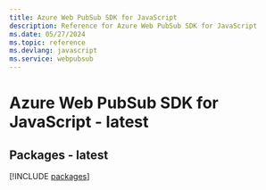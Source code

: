 ```yaml
---
title: Azure Web PubSub SDK for JavaScript
description: Reference for Azure Web PubSub SDK for JavaScript
ms.date: 05/27/2024
ms.topic: reference
ms.devlang: javascript
ms.service: webpubsub
---
```

# Azure Web PubSub SDK for JavaScript - latest
## Packages - latest
[!INCLUDE [packages](web-pubsub-index.md)]